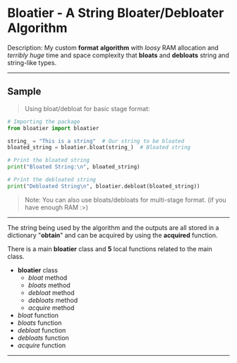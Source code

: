 # Bloatier - A String Bloater/Debloater Algorithm

Description: My custom __format__ __algorithm__ with _loosy_ RAM allocation
and _terribly_ _huge_ time and space complexity that __bloats__ and __debloats__
string and string-like types.

---

## Sample

> Using bloat/debloat for basic stage format:

```python
# Importing the package
from bloatier import bloatier

string_ = "This is a string"  # Our string to be bloated
bloated_string = bloatier.bloat(string_)  # Bloated string

# Print the bloated string
print("Bloated String:\n", bloated_string)

# Print the debloated string
print("Debloated String\n", bloatier.debloat(bloated_string))
```

> Note: You can also use bloats/debloats for multi-stage format. (if you have enough RAM :>)

---

The string being used by the algorithm and the outputs are all stored
in a dictionary "__obtain__" and can be acquired by using the __acquired__ function.

There is a main __bloatier__ class and __5__ local functions related to the main class.

- __bloatier__ class
    - _bloat_ method
    - _bloats_ method
    - _debloat_ method
    - _debloats_ method
    - _acquire_ method
- _bloat_ function
- _bloats_ function
- _debloat_ function
- _debloats_ function
- _acquire_ function

---

